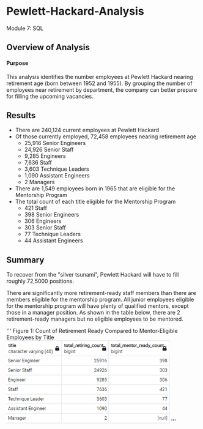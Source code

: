 # Pewlett-Hackard-Analysis
Module 7: SQL

## Overview of Analysis
  #### Purpose
  This analysis identifies the number employees at Pewlett Hackard nearing retirement age (born between 1952 and 1955). By grouping the number of employees near retirement by department, the company can better prepare for filling the upcoming vacancies.   
  
  
## Results
 * There are 240,124 current employees at Pewlett Hackard
 * Of those currently employed, 72,458 employees nearing retirement age
      * 25,916 Senior Engineers
      * 24,926 Senior Staff
      * 9,285 Engineers
      * 7,636 Staff
      * 3,603 Technique Leaders
      * 1,090 Assistant Engineers
      * 2 Managers
  * There are 1,549 employees born in 1965 that are eligible for the Mentorship Program
  * The total count of each title eligible for the Mentorship Program
      * 421 Staff
      * 398 Senior Engineers
      * 306 Engineers
      * 303 Senior Staff
      * 77 Technique Leaders
      * 44 Assistant Engineers


## Summary
To recover from the "silver tsunami", Pewlett Hackard will have to fill roughly 72,5000 positions. 

There are significantly more retirement-ready staff members than there are members eligible for the mentorship program. All junior employees eligible for the mentorship program will have plenty of qualified mentors, except those in a manager position. As shown in the table below, there are 2 retirement-ready managers but no eligible employees to be mentored.

'''
Figure 1: Count of Retirement Ready Compared to Mentor-Eligible Employees by Title
![This is an image](https://github.com/lucymccanna/Pewlett-Hackard-Analysis/blob/main/retiring_vs_mentorready.png)
'''
